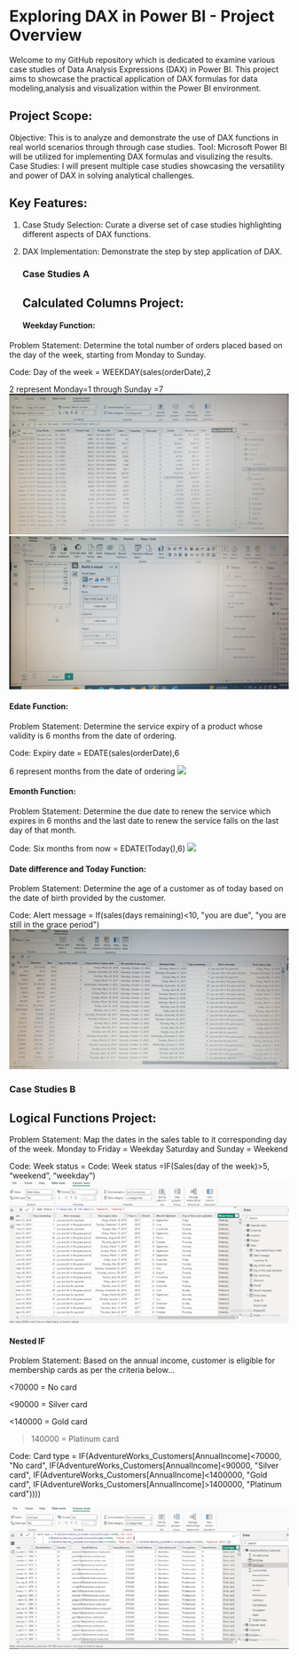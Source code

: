 # Exploring DAX in Power BI - Project Overview
Welcome to my GitHub repository which is dedicated to examine various case studies of Data Analysis Expressions (DAX) in Power BI. This project aims to showcase the practical application of DAX formulas for data modeling,analysis and visualization within the Power BI environment.

## Project Scope:
Objective: This is to analyze and demonstrate the use of DAX functions in real world scenarios through through case studies.
Tool: Microsoft Power BI will be utilized for implementing DAX formulas and visulizing the results.
Case Studies: I will present multiple case studies showcasing the versatility and power of DAX in solving analytical challenges.

## Key Features:
1. Case Study Selection: Curate a diverse set of case studies highlighting different aspects of DAX functions.
2. DAX Implementation: Demonstrate the step by step application of DAX.

   ### Case Studies A
   
   ## Calculated Columns Project:
   #### Weekday Function:
Problem Statement:
Determine the total number of orders placed based on the day of the week, starting from Monday to Sunday.

Code: Day of the week = WEEKDAY(sales(orderDate),2

2 represent Monday=1 through Sunday =7
![](Weekday_function1.jpg)  ![](Weekday_function2.jpg) 


   
  #### Edate Function:
Problem Statement:
Determine the service expiry of a product whose validity is 6 months from the date of ordering.

Code: Expiry date = EDATE(sales(orderDate),6

6 represent months from the date of ordering
![](Edate_Expirydate&time.jpg)  


#### Emonth Function:
Problem Statement:
Determine the due date to renew the service which expires in 6 months and the last date to renew the service falls on the last day of that month.

Code: Six months from now = EDATE(Today(),6)
![](Edate_sixmonthsfromnow.jpg)  


#### Date difference and Today Function:
Problem Statement:
Determine the age of a customer as of today based on the date of birth provided by the customer.

Code: Alert message = If(sales(days remaining)<10, "you are due", "you are still in the grace period")
![](DAX_Calculations.jpg)  



### Case Studies B
   ## Logical Functions Project:

Problem Statement:
Map the dates in the sales table to it corresponding day of the week.
Monday to Friday = Weekday
Saturday and Sunday = Weekend

Code: Week status = Code: Week status =IF(Sales(day of the week)>5, “weekend”, “weekday”)
![](Week_status.png) 



#### Nested IF

Problem Statement: 
Based on the annual income, customer is eligible for membership cards as per the criteria below…

<70000 = No card

<90000 = Silver card

<140000 = Gold card 

>140000 = Platinum card

Code: Card type = IF(AdventureWorks_Customers[AnnualIncome]<70000, "No card", 
        IF(AdventureWorks_Customers[AnnualIncome]<90000, "Silver card",
        IF(AdventureWorks_Customers[AnnualIncome]<1400000, "Gold card", 
	IF(AdventureWorks_Customers[AnnualIncome]>1400000, "Platinum card"))))

  ![](Card_type.png) 





 






